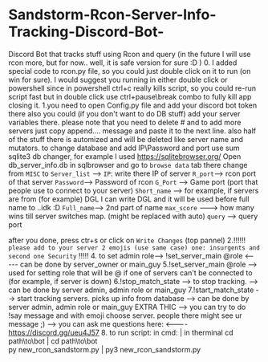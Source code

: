 # Sandstorm-Rcon-Server-Info-Tracking-Discord-Bot-
Discord Bot that tracks stuff using Rcon and query (in the future I will use rcon more, but for now.. well, it is safe version for sure :D )
0. I added special code to rcon.py file, so you could just double click on it to run (on win for sure). I would suggest you running in either double click or powershell since in powershell ctrl+c really kills script, so you could re-run script fast but in double click use ctrl+pause\break combo to fully kill app closing it.
1.you need to open Config.py file and add your discord bot token there also you could (if you don't want to do DB stuff) add your server variables there. please note that you need to delete # and to add more servers just copy append.... message and paste it to the next line. also half of the stuff there is automized and will be deleted like server name and mutators. to change database and add IP\Password and port use sum sqlite3 db changer, for example I used https://sqlitebrowser.org/ 
Open db_server_info.db in sqlbrowser and go to `browse data` tab there change from `MISC` to `Server_list` --> `IP`: write there IP of server
`R_port`--> rcon port of that server
`Password`--> Password of rcon
`G_Port` --> Game port (port that people use to connect to your server)
`Short_name` --> for example, if servers are from (for example) DGL I can write DGL and it will be used before full name to ..idk :D
`Full_name`--> 2nd part of name
`max_score` ---> how many wins till server switches map. (might be replaced with auto)
`query` --> query port

after you done, press ctr+s or click on `Write Changes` (top pannel)
2.!!!!!! `please add to your server 2 emojis (use same case) one: insurgents and second one Security` !!!!!
4. to set admin role--> !set_server_main @role    <----- can be done by server_owner or main_guy
5.!set_server_main @role --> used for setting role that will be @ if one of servers can't be connected to (for example, if server is down)
6.!stop_match_state --> to stop tracking. --> can be done by server admin, admin role or main_guy
7.!start_match_state --> start tracking servers. picks up info from database   --> can be done by server admin, admin role or main_guy
EXTRA THIC --> you can try to do !say message and with emoji choose server. people there might see ur message ;)
--> you can ask me questions here: <---- https://discord.gg/ueu4J57
8. to run script: in cmd:      |           in therminal
cd path\to\bot                 |    cd path\to\bot  
py new_rcon_sandstorm.py       |    py3 new_rcon_sandstorm.py
